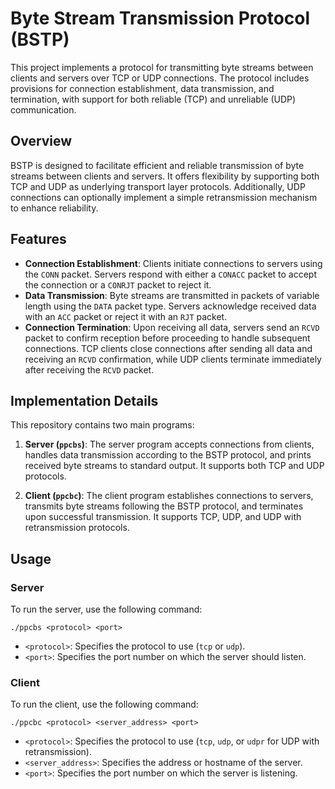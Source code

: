 # Byte Stream Transmission Protocol (BSTP)

This project implements a protocol for transmitting byte streams between clients and servers over TCP or UDP connections. The protocol includes provisions for connection establishment, data transmission, and termination, with support for both reliable (TCP) and unreliable (UDP) communication.

## Overview

BSTP is designed to facilitate efficient and reliable transmission of byte streams between clients and servers. It offers flexibility by supporting both TCP and UDP as underlying transport layer protocols. Additionally, UDP connections can optionally implement a simple retransmission mechanism to enhance reliability.

## Features

- **Connection Establishment**: Clients initiate connections to servers using the `CONN` packet. Servers respond with either a `CONACC` packet to accept the connection or a `CONRJT` packet to reject it.
- **Data Transmission**: Byte streams are transmitted in packets of variable length using the `DATA` packet type. Servers acknowledge received data with an `ACC` packet or reject it with an `RJT` packet.
- **Connection Termination**: Upon receiving all data, servers send an `RCVD` packet to confirm reception before proceeding to handle subsequent connections. TCP clients close connections after sending all data and receiving an `RCVD` confirmation, while UDP clients terminate immediately after receiving the `RCVD` packet.

## Implementation Details

This repository contains two main programs:

1. **Server (`ppcbs`)**: The server program accepts connections from clients, handles data transmission according to the BSTP protocol, and prints received byte streams to standard output. It supports both TCP and UDP protocols.
   
2. **Client (`ppcbc`)**: The client program establishes connections to servers, transmits byte streams following the BSTP protocol, and terminates upon successful transmission. It supports TCP, UDP, and UDP with retransmission protocols.

## Usage

### Server

To run the server, use the following command:

`./ppcbs <protocol> <port>`

- `<protocol>`: Specifies the protocol to use (`tcp` or `udp`).
- `<port>`: Specifies the port number on which the server should listen.

### Client

To run the client, use the following command:

`./ppcbc <protocol> <server_address> <port>`

- `<protocol>`: Specifies the protocol to use (`tcp`, `udp`, or `udpr` for UDP with retransmission).
- `<server_address>`: Specifies the address or hostname of the server.
- `<port>`: Specifies the port number on which the server is listening.


